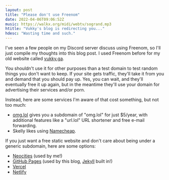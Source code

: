 ```yaml
---
layout: post
title: "Please don't use Freenom"
date: 2022-04-06T09:06:52Z
music: https://walkx.org/midi/webtv/sogrand.mp3
htitle: "Vukky's blog is redirecting you..."
hdesc: "Wasting time and such."
---
```


I've seen a few people on my Discord server discuss using Freenom, so I'll just compile my thoughts into this blog post. I used Freenom before for my old website called [vukky.ga](https://vukky.vercel.app).

You shouldn't use it for other purposes than a test domain to test random things you don't want to keep. If your site gets traffic, they'll take it from you and demand that you should pay up. Yes, you can wait, and they'll eventually free it up again, but in the meantime they'll use your domain for advertising their services and/or porn.

Instead, here are some services I'm aware of that cost something, but not too much:
* [omg.lol](https://omg.lol) gives you a subdomain of "omg.lol" for just $5/year, with additional features like a "url.lol" URL shortener and free e-mail forwarding.
* Skelly likes using [Namecheap](https://namecheap.com).

If you just want a free static website and don't care about being under a generic subdomain, here are some options:
* [Neocities](https://neocities.org) (used by me!)
* [GitHub Pages](https://pages.github.com) (used by this blog, [Jekyll](https://jekyllrb.com/) built in!)
* [Vercel](https://vercel.com)
* [Netlify](https://netlify.com)

